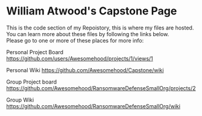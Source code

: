 # William Atwood's Capstone Page

This is the code section of my Repoistory, this is where my files are hosted. You can learn more about these files by following the links below.  
Please go to one or more of these places for more info:

Personal Project Board https://github.com/users/Awesomehood/projects/1/views/1

Personal Wiki https://github.com/Awesomehood/Capstone/wiki

Group Project board https://github.com/Awesomehood/RansomwareDefenseSmallOrg/projects/2

Group Wiki https://github.com/Awesomehood/RansomwareDefenseSmallOrg/wiki
